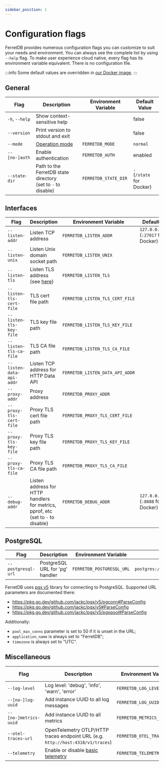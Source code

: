 ```yaml
---
sidebar_position: 1
---
```


# Configuration flags

FerretDB provides numerous configuration flags you can customize to suit your needs and environment.
You can always see the complete list by using `--help` flag.
To make user experience cloud native, every flag has its environment variable equivalent.
There is no configuration file.

:::info
Some default values are overridden in [our Docker image](../installation/ferretdb/docker.md).
:::

<!-- Keep order in sync with the `--help` output -->

<!-- For <br /> -->
<!-- markdownlint-capture -->
<!-- markdownlint-disable MD033 -->

## General

| Flag           | Description                                                       | Environment Variable | Default Value                  |
| -------------- | ----------------------------------------------------------------- | -------------------- | ------------------------------ |
| `-h`, `--help` | Show context-sensitive help                                       |                      | false                          |
| `--version`    | Print version to stdout and exit                                  |                      | false                          |
| `--mode`       | [Operation mode](operation-modes.md)                              | `FERRETDB_MODE`      | `normal`                       |
| `--[no-]auth`  | Enable authentication                                             | `FERRETDB_AUTH`      | enabled                        |
| `--state-dir`  | Path to the FerretDB state directory<br />(set to `-` to disable) | `FERRETDB_STATE_DIR` | `.`<br />(`/state` for Docker) |

## Interfaces

| Flag                     | Description                                                                           | Environment Variable            | Default Value                                |
| ------------------------ | ------------------------------------------------------------------------------------- | ------------------------------- | -------------------------------------------- |
| `--listen-addr`          | Listen TCP address                                                                    | `FERRETDB_LISTEN_ADDR`          | `127.0.0.1:27017`<br />(`:27017` for Docker) |
| `--listen-unix`          | Listen Unix domain socket path                                                        | `FERRETDB_LISTEN_UNIX`          |                                              |
| `--listen-tls`           | Listen TLS address (see [here](../security/tls-connections.md))                       | `FERRETDB_LISTEN_TLS`           |                                              |
| `--listen-tls-cert-file` | TLS cert file path                                                                    | `FERRETDB_LISTEN_TLS_CERT_FILE` |                                              |
| `--listen-tls-key-file`  | TLS key file path                                                                     | `FERRETDB_LISTEN_TLS_KEY_FILE`  |                                              |
| `--listen-tls-ca-file`   | TLS CA file path                                                                      | `FERRETDB_LISTEN_TLS_CA_FILE`   |                                              |
| `--listen-data-api-addr` | Listen TCP address for HTTP Data API                                                  | `FERRETDB_LISTEN_DATA_API_ADDR` |                                              |
| `--proxy-addr`           | Proxy address                                                                         | `FERRETDB_PROXY_ADDR`           |                                              |
| `--proxy-tls-cert-file`  | Proxy TLS cert file path                                                              | `FERRETDB_PROXY_TLS_CERT_FILE`  |                                              |
| `--proxy-tls-key-file`   | Proxy TLS key file path                                                               | `FERRETDB_PROXY_TLS_KEY_FILE`   |                                              |
| `--proxy-tls-ca-file`    | Proxy TLS CA file path                                                                | `FERRETDB_PROXY_TLS_CA_FILE`    |                                              |
| `--debug-addr`           | Listen address for HTTP handlers for metrics, pprof, etc<br />(set to `-` to disable) | `FERRETDB_DEBUG_ADDR`           | `127.0.0.1:8088`<br />(`:8088` for Docker)   |

## PostgreSQL

<!-- Do not document alpha backends -->

| Flag               | Description                     | Environment Variable      | Default Value                        |
| ------------------ | ------------------------------- | ------------------------- | ------------------------------------ |
| `--postgresql-url` | PostgreSQL URL for 'pg' handler | `FERRETDB_POSTGRESQL_URL` | `postgres://127.0.0.1:5432/postgres` |

FerretDB uses [pgx v5](https://github.com/jackc/pgx) library for connecting to PostgreSQL.
Supported URL parameters are documented there:

- https://pkg.go.dev/github.com/jackc/pgx/v5/pgconn#ParseConfig
- https://pkg.go.dev/github.com/jackc/pgx/v5#ParseConfig
- https://pkg.go.dev/github.com/jackc/pgx/v5/pgxpool#ParseConfig

Additionally:

- `pool_max_conns` parameter is set to 50 if it is unset in the URL;
- `application_name` is always set to "FerretDB";
- `timezone` is always set to "UTC".

## Miscellaneous

| Flag                  | Description                                                                     | Environment Variable       | Default Value    |
| --------------------- | ------------------------------------------------------------------------------- | -------------------------- | ---------------- |
| `--log-level`         | Log level: 'debug', 'info', 'warn', 'error'                                     | `FERRETDB_LOG_LEVEL`       | `info`           |
| `--[no-]log-uuid`     | Add instance UUID to all log messages                                           | `FERRETDB_LOG_UUID`        |                  |
| `--[no-]metrics-uuid` | Add instance UUID to all metrics                                                | `FERRETDB_METRICS_UUID`    |                  |
| `--otel-traces-url`   | OpenTelemetry OTLP/HTTP traces endpoint URL (e.g. `http://host:4318/v1/traces`) | `FERRETDB_OTEL_TRACES_URL` | empty (disabled) |
| `--telemetry`         | Enable or disable [basic telemetry](telemetry.md)                               | `FERRETDB_TELEMETRY`       | `undecided`      |

<!-- Do not document `--test-XXX` flags here -->

<!-- markdownlint-restore -->
